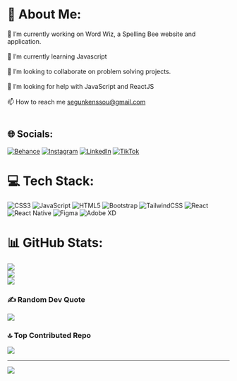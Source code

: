 # 💫 About Me:
🔭 I’m currently working on Word Wiz, a Spelling Bee website and application.<br><br>🌱 I’m currently learning Javascript<br><br>👯 I’m looking to collaborate on problem solving projects.<br><br>🤝 I’m looking for help with JavaScript and ReactJS<br><br>📫 How to reach me segunkenssou@gmail.com<br><br>


## 🌐 Socials:
[![Behance](https://img.shields.io/badge/Behance-1769ff?logo=behance&logoColor=white)](https://behance.net/kenssou) [![Instagram](https://img.shields.io/badge/Instagram-%23E4405F.svg?logo=Instagram&logoColor=white)](https://instagram.com/Kenssou) [![LinkedIn](https://img.shields.io/badge/LinkedIn-%230077B5.svg?logo=linkedin&logoColor=white)](https://linkedin.com/in/Segun-kenssou) [![TikTok](https://img.shields.io/badge/TikTok-%23000000.svg?logo=TikTok&logoColor=white)](https://tiktok.com/@Kenssou_) 

# 💻 Tech Stack:
![CSS3](https://img.shields.io/badge/css3-%231572B6.svg?style=for-the-badge&logo=css3&logoColor=white) ![JavaScript](https://img.shields.io/badge/javascript-%23323330.svg?style=for-the-badge&logo=javascript&logoColor=%23F7DF1E) ![HTML5](https://img.shields.io/badge/html5-%23E34F26.svg?style=for-the-badge&logo=html5&logoColor=white) ![Bootstrap](https://img.shields.io/badge/bootstrap-%238511FA.svg?style=for-the-badge&logo=bootstrap&logoColor=white) ![TailwindCSS](https://img.shields.io/badge/tailwindcss-%2338B2AC.svg?style=for-the-badge&logo=tailwind-css&logoColor=white) ![React](https://img.shields.io/badge/react-%2320232a.svg?style=for-the-badge&logo=react&logoColor=%2361DAFB) ![React Native](https://img.shields.io/badge/react_native-%2320232a.svg?style=for-the-badge&logo=react&logoColor=%2361DAFB) ![Figma](https://img.shields.io/badge/figma-%23F24E1E.svg?style=for-the-badge&logo=figma&logoColor=white) ![Adobe XD](https://img.shields.io/badge/Adobe%20XD-470137?style=for-the-badge&logo=Adobe%20XD&logoColor=#FF61F6)
# 📊 GitHub Stats:
![](https://github-readme-stats.vercel.app/api?username=Kenssou&theme=radical&hide_border=true&include_all_commits=true&count_private=true)<br/>
![](https://github-readme-streak-stats.herokuapp.com/?user=Kenssou&theme=radical&hide_border=true)<br/>
![](https://github-readme-stats.vercel.app/api/top-langs/?username=Kenssou&theme=radical&hide_border=true&include_all_commits=true&count_private=true&layout=compact)

### ✍️ Random Dev Quote
![](https://quotes-github-readme.vercel.app/api?type=horizontal&theme=radical)

### 🔝 Top Contributed Repo
![](https://github-contributor-stats.vercel.app/api?username=Kenssou&limit=5&theme=dark&combine_all_yearly_contributions=true)

---
[![](https://visitcount.itsvg.in/api?id=Kenssou&icon=0&color=0)](https://visitcount.itsvg.in)

<!-- Proudly created with GPRM ( https://gprm.itsvg.in ) -->
